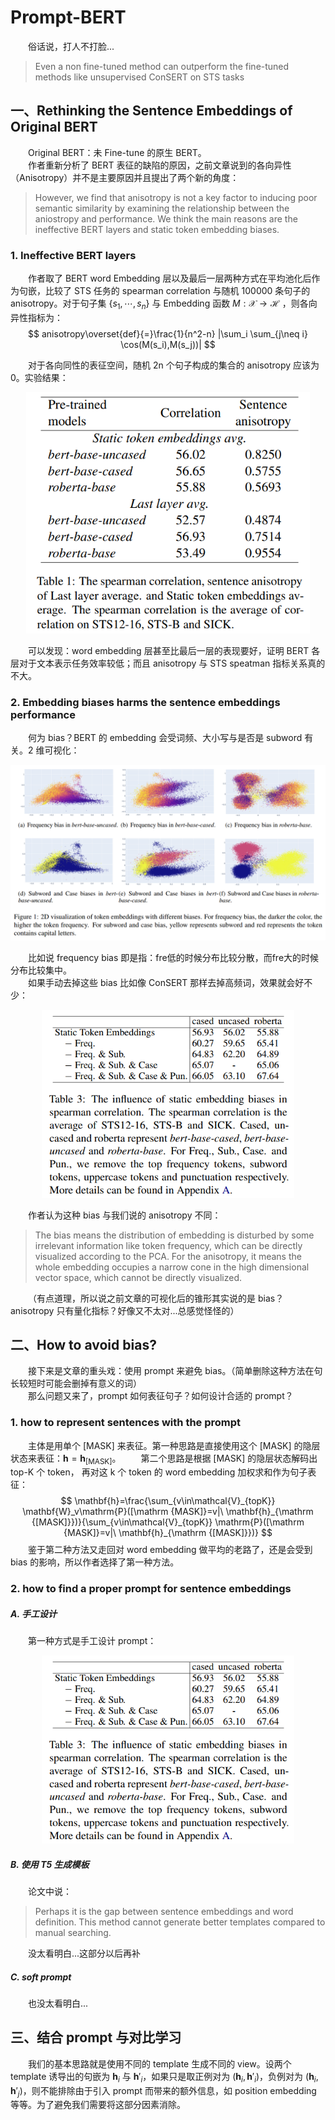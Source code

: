 # Prompt-BERT
&emsp;&emsp;俗话说，打人不打脸...

> Even a non fine-tuned method can outperform the fine-tuned methods like unsupervised ConSERT on STS tasks  

## 一、Rethinking the Sentence Embeddings of Original BERT
&emsp;&emsp;Original BERT：未 Fine-tune 的原生 BERT。  
&emsp;&emsp;作者重新分析了 BERT 表征的缺陷的原因，之前文章说到的各向异性（Anisotropy）并不是主要原因并且提出了两个新的角度：
> However, we find that anisotropy is not a key factor to inducing poor semantic similarity by examining the relationship between the aniostropy and performance. We think the main reasons are the ineffective BERT layers and static token embedding biases.

### 1. Ineffective BERT layers
&emsp;&emsp;作者取了 BERT word Embedding 层以及最后一层两种方式在平均池化后作为句嵌，比较了 STS 任务的 spearman correlation 与随机 100000 条句子的 anisotropy。对于句子集 $\{s_1,\cdots,s_n\}$ 与 Embedding 函数 $M:\mathcal{X}\rightarrow \mathcal{H}$ ，则各向异性指标为：
$$
anisotropy\overset{def}{=}\frac{1}{n^2-n} |\sum_i \sum_{j\neq i} \cos(M(s_i),M(s_j))|
$$

&emsp;&emsp;对于各向同性的表征空间，随机 2n 个句子构成的集合的 anisotropy 应该为 0。实验结果：  

<center><img src="1.png"  style="zoom:100%;" width="90%"/></center>

&emsp;&emsp;可以发现：word embedding 层甚至比最后一层的表现要好，证明 BERT 各层对于文本表示任务效率较低；而且 anisotropy 与 STS speatman 指标关系真的不大。

### 2. Embedding biases harms the sentence embeddings performance
&emsp;&emsp;何为 bias？BERT 的 embedding 会受词频、大小写与是否是 subword 有关。2 维可视化：

<center><img src="2.png"  style="zoom:100%;" width="110%"/></center>

&emsp;&emsp;比如说 frequency bias 即是指：fre低的时候分布比较分散，而fre大的时候分布比较集中。  
&emsp;&emsp;如果手动去掉这些 bias 比如像 ConSERT 那样去掉高频词，效果就会好不少：  

<center><img src="3.png"  style="zoom:100%;" width="80%"/></center>

&emsp;&emsp;作者认为这种 bias 与我们说的 anisotropy 不同：  

> The bias means the distribution of embedding is disturbed by some irrelevant information like token frequency, which can be directly visualized according to the PCA. For the anisotropy, it means the whole embedding occupies a narrow cone in the high dimensional vector space, which cannot be directly visualized.

&emsp;&emsp;（有点道理，所以说之前文章的可视化后的锥形其实说的是 bias？anisotropy  只有量化指标？好像又不太对...总感觉怪怪的）  

## 二、How to avoid bias?
&emsp;&emsp;接下来是文章的重头戏：使用 prompt 来避免 bias。（简单删除这种方法在句长较短时可能会删掉有意义的词）  
&emsp;&emsp;那么问题又来了，prompt 如何表征句子？如何设计合适的 prompt？

### 1. how to represent sentences with the prompt
&emsp;&emsp;主体是用单个 [MASK] 来表征。第一种思路是直接使用这个 [MASK] 的隐层状态来表征：$\mathbf{h}=\mathbf{h}_{[\mathrm{MASK}]}$。
&emsp;&emsp;第二个思路是根据 [MASK] 的隐层状态解码出 top-K 个 token， 再对这 k 个 token 的 word embedding 加权求和作为句子表征：
$$
\mathbf{h}=\frac{\sum_{v\in\mathcal{V}_{topK}} \mathbf{W}_v\mathrm{P}([\mathrm {MASK]}=v|\ \mathbf{h}_{\mathrm {[MASK]}})}{\sum_{v\in\mathcal{V}_{topK}} \mathrm{P}([\mathrm {MASK]}=v|\ \mathbf{h}_{\mathrm {[MASK]}})}
$$
&emsp;&emsp;鉴于第二种方法又走回对 word embedding 做平均的老路了，还是会受到 bias 的影响，所以作者选择了第一种方法。

### 2. how to find a proper prompt for sentence embeddings
##### A. 手工设计
&emsp;&emsp;第一种方式是手工设计 prompt：
<center><img src="3.png"  style="zoom:100%;" width="80%"/></center>

##### B. 使用 T5 生成模板
&emsp;&emsp;论文中说：
> Perhaps it is the gap between sentence embeddings and word definition. This method cannot generate better templates compared to manual searching.

&emsp;&emsp;没太看明白...这部分以后再补

##### C. soft prompt
&emsp;&emsp;也没太看明白...


## 三、结合 prompt 与对比学习
&emsp;&emsp;我们的基本思路就是使用不同的 template 生成不同的 view。设两个 template 诱导出的句嵌为 $\mathbf{h}_i$ 与 $\mathbf{h}'_i$，如果只是取正例对为 $(\mathbf{h}_i,\mathbf{h}'_i)$，负例对为 $(\mathbf{h}_i,\mathbf{h}'_j)$，则不能排除由于引入 prompt 而带来的额外信息，如 position embedding 等等。为了避免我们需要将这部分因素消除。